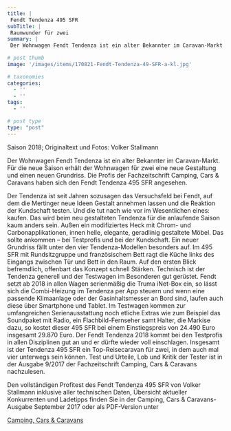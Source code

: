 ```yaml
---
title: |
 Fendt Tendenza 495 SFR
subTitle: |
 Raumwunder für zwei
summary: |
 Der Wohnwagen Fendt Tendenza ist ein alter Bekannter im Caravan-Markt. Für die neue Saison erhält der Wohnwagen für zwei eine neue Gestaltung und einen neuen Grundriss. Die Profis der Fachzeitschrift Camping, Cars & Caravans haben sich den Fendt Tendenza 495 SFR angesehen.

# post thumb
image: '/images/items/170821-Fendt-Tendenza-49-SFR-a-kl.jpg'

# taxonomies
categories: 
  - ''
  - ''
tags:
  - ''

# post type
type: "post"
---
```


Saison 2018; Originaltext und Fotos: Volker Stallmann  

Der Wohnwagen Fendt Tendenza ist ein alter Bekannter im Caravan-Markt. Für die neue Saison erhält der Wohnwagen für zwei eine neue Gestaltung und einen neuen Grundriss. Die Profis der Fachzeitschrift Camping, Cars & Caravans haben sich den Fendt Tendenza 495 SFR angesehen.  

Der Tendenza ist seit Jahren sozusagen das Versuchsfeld bei Fendt, auf dem die Mertinger neue Ideen Gestalt annehmen lassen und die Reaktion der Kundschaft testen. Und die tut nach wie vor im Wesentlichen eines: kaufen. Das wird beim neu gestalteten Tendenza für die anlaufende Saison kaum anders sein. Außen ein modifiziertes Heck mit Chrom- und Carbonapplikationen, innen helle, elegante, geradlinig gestaltete Möbel. Das sollte ankommen – bei Testprofis und bei der Kundschaft. Ein neuer Grundriss fällt unter den vier Tendenza-Modellen besonders auf. Im 495 SFR mit Rundsitzgruppe und französischem Bett ragt die Küche links des Eingangs zwischen Tür und Bett in den Raum. Auf den ersten Blick befremdlich, offenbart das Konzept schnell Stärken. Technisch ist der Tendenza generell und der Testwagen im Besonderen gut gerüstet. Fendt setzt ab 2018 in allen Wagen serienmäßig die Truma iNet-Box ein, so lässt sich die Combi-Heizung im Tendenza per App steuern und wenn eine passende Klimaanlage oder der Gasinhaltsmesser an Bord sind, laufen auch diese über Smartphone und Tablet. Im Testwagen kommen zur umfangreichen Serienausstattung noch etliche Extras wie zum Beispiel das Soundpaket mit Radio, ein Flachbild-Fernseher samt Halter, die Markise dazu, so kostet dieser 495 SFR bei einem Einstiegspreis von 24.490 Euro insgesamt 29.870 Euro. Der Fendt Tendenza 2018 kommt bei den Testprofis in allen Disziplinen gut an und er dürfte wieder voll einschlagen. Insgesamt ist der Tendenza 495 SFR ein Top-Reisecaravan für zwei, in dem auch mal vier unterwegs sein können. Test und Urteile, Lob und Kritik der Tester ist in der Ausgabe 9/2017 der Fachzeitschrift Camping, Cars & Caravans nachzulesen.  

Den vollständigen Profitest des Fendt Tendenza 495 SFR von Volker Stallmann inklusive aller technischen Daten, Übersicht aktueller Konkurrenten und Ladetipps finden Sie in der Camping, Cars & Caravans-Ausgabe September 2017 oder als PDF-Version unter  

[Camping, Cars & Caravans](http://camping-cars-caravans.de)